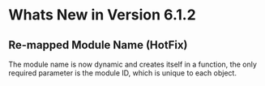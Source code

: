 # Whats New in Version 6.1.2

## Re-mapped Module Name (HotFix)
The module name is now dynamic and creates itself in a function, the only required parameter is the module ID, which is unique to each object.
